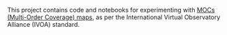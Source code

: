This project contains code and notebooks for experimenting with [MOCs (Multi-Order Coverage) maps](http://ivoa.net/documents/MOC/20140602/REC-MOC-1.0-20140602.pdf "IVOA Standard: Multi-Order Coverage Maps"), as per the International Virtual Observatory Alliance (IVOA) standard.